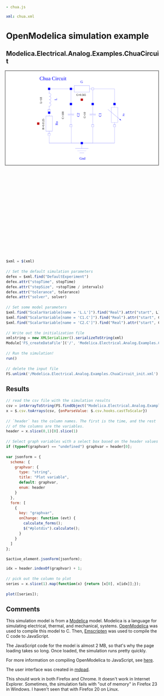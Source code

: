 ```yaml script=scriptloader
- chua.js
```

```yaml script=dataloader
xml: chua.xml 
```


# OpenModelica simulation example
## Modelica.Electrical.Analog.Examples.ChuaCircuit


<img src=chua.svg style="float:right; width:600px; background-color:#ffffff; border:2px solid gray" />

```yaml js=jsonForm name=frm
schema: 
  stopTime:
    type: string
    title: Stop time, sec
    default: 10000.0
  intervals:
    type: string
    title: Output intervals
    default: 500
  tolerance:
    type: string
    title: Tolerance
    default: 0.0001
  solver: 
    type: string
    title: Solver
    enum: 
      - dassl
      - euler
      - rungekutta
      - dasslwort
      - dassltest
  L: 
    type: string
    title: L (henries)
    default: 18.0
  C1: 
    type: string
    title: C1 (farads)
    default: 10.0
  C2: 
    type: string
    title: C2 (farads)
    default: 100.0
form: 
  - "*"
```

```js
$xml = $(xml)

// Set the default simulation parameters
defex = $xml.find("DefaultExperiment")
defex.attr("stopTime", stopTime)
defex.attr("stepSize", +stopTime / intervals)
defex.attr("tolerance", tolerance)
defex.attr("solver", solver)

// Set some model parameters
$xml.find("ScalarVariable[name = 'L.L']").find("Real").attr("start", L)
$xml.find("ScalarVariable[name = 'C1.C']").find("Real").attr("start", C1)
$xml.find("ScalarVariable[name = 'C2.C']").find("Real").attr("start", C2)

// Write out the initialization file
xmlstring = new XMLSerializer().serializeToString(xml)
Module['FS_createDataFile']('/', 'Modelica.Electrical.Analog.Examples.ChuaCircuit_init.xml', xmlstring, true, true)

// Run the simulation!
run()

// delete the input file
FS.unlink('/Modelica.Electrical.Analog.Examples.ChuaCircuit_init.xml')
```

## Results

```js
// read the csv file with the simulation results
csv = intArrayToString(FS.findObject("Modelica.Electrical.Analog.Examples.ChuaCircuit_res.csv").contents)
x = $.csv.toArrays(csv, {onParseValue: $.csv.hooks.castToScalar})

// `header` has the column names. The first is the time, and the rest
// of the columns are the variables.
header = x.slice(0,1)[0].slice(1)

// Select graph variables with a select box based on the header values
if (typeof(graphvar) == "undefined") graphvar = header[0];

var jsonform = {
  schema: {
    graphvar: {
      type: "string",
      title: "Plot variable",
      default: graphvar,
      enum: header
    }
  },
  form: [
    {
      key: "graphvar",
      onChange: function (evt) {
        calculate_forms();
        $("#plotdiv").calculate();
      }
    }
  ]
};

$active_element.jsonForm(jsonform);
```

```js id=plotdiv
idx = header.indexOf(graphvar) + 1;

// pick out the column to plot
series = x.slice(1).map(function(x) {return [x[0], x[idx]];});

plot([series]);
```

## Comments

This simulation model is from a [Modelica](http://modelica.org) model.
Modelica is a language for simulating electrical, thermal, and
mechanical, systems. [OpenModelica](http://openmodelica.org) was used
to compile this model to C. Then, [Emscripten](http://emscripten.org/)
was used to compile the C code to JavaScript.

The JavaScript code for the model is almost 2 MB, so that's why the
page loading takes so long. Once loaded, the simulation runs pretty
quickly.

For more information on compiling OpenModelica to JavaScript, see
[here](https://github.com/tshort/openmodelica-javascript).

The user interface was created in
[mdpad](http://tshort.github.io/mdpad/).

This should work in both Firefox and Chrome. It doesn't work in
Internet Explorer. Sometimes, the simulation fails with "out of
memory" in Firefox 23 in Windows. I haven't seen that with Firefox 20
on Linux.
